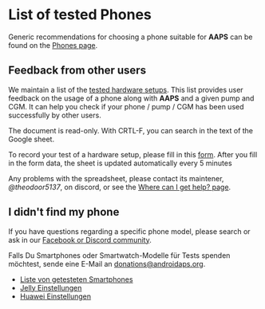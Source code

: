 # List of tested Phones

Generic recommendations for choosing a phone suitable for **AAPS** can be found on the [Phones page](../Getting-Started/Phones.md).

## Feedback from other users

We maintain a list of the [tested hardware setups](https://docs.google.com/spreadsheets/u/1/d/e/2PACX-1vScCNaIguEZVTVFAgpv1kXHdsHl3fs6xT6RB2Z1CeVJ561AvvqGwxMhlmSHk4J056gMCAQE02sAWJvT/pubhtml?gid=683363241&single=true). This list provides user feedback on the usage of a phone along with **AAPS** and a given pump and CGM. It can help you check if your phone / pump / CGM has been used successfully by other users.

The document is read-only. With CRTL-F, you can search in the text of the Google sheet.

To record your test of a hardware setup, please fill in this [form](https://docs.google.com/forms/d/e/1FAIpQLSfoGKLYEx4aUAJ5RWL3xLJeNdmRyxtXmDzpGhuU3Rfcj2H_Jw/viewform). After you fill in the form data, the sheet is updated automatically every 5 minutes

Any problems with the spreadsheet, please contact its maintener, *@theodoor5137*, on discord, or see the [Where can I get help? page](../GettingHelp/WhereCanIGetHelp.md).

## I didn't find my phone

If you have questions regarding a specific phone model, please search or ask in our [Facebook or Discord community](../GettingHelp/WhereCanIGetHelp.md).

Falls Du Smartphones oder Smartwatch-Modelle für Tests spenden möchtest, sende eine E-Mail an [donations@androidaps.org](mailto:donations@androidaps.org).

- [Liste von getesteten Smartphones](../CompatiblePhones/ListOfTestedPhones.md)
- [Jelly Einstellungen](../CompatiblePhones/Jelly.md)
- [Huawei Einstellungen](../CompatiblePhones/Huawei.md)